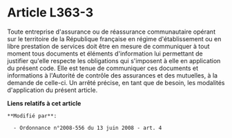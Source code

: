 # Article L363-3

Toute entreprise d'assurance ou de réassurance communautaire opérant sur le territoire de la République française en régime
d'établissement ou en libre prestation de services doit être en mesure de communiquer à tout moment tous documents et
éléments d'information lui permettant de justifier qu'elle respecte les obligations qui s'imposent à elle en application du
présent code. Elle est tenue de communiquer ces documents et informations à l'Autorité de contrôle des assurances et des
mutuelles, à la demande de celle-ci. Un arrêté précise, en tant que de besoin, les modalités d'application du présent
article.

**Liens relatifs à cet article**

	**Modifié par**:

	  - Ordonnance n°2008-556 du 13 juin 2008 - art. 4

